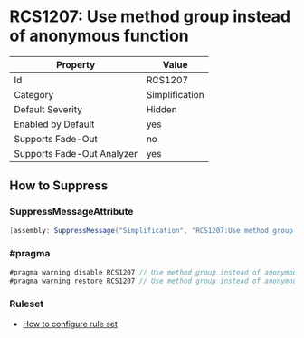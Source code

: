 # RCS1207: Use method group instead of anonymous function

Property | Value
--- | ---
Id|RCS1207
Category|Simplification
Default Severity|Hidden
Enabled by Default|yes
Supports Fade\-Out|no
Supports Fade\-Out Analyzer|yes

## How to Suppress

### SuppressMessageAttribute

```csharp
[assembly: SuppressMessage("Simplification", "RCS1207:Use method group instead of anonymous function.", Justification = "<Pending>")]
```

### \#pragma

```csharp
#pragma warning disable RCS1207 // Use method group instead of anonymous function.
#pragma warning restore RCS1207 // Use method group instead of anonymous function.
```

### Ruleset

* [How to configure rule set](../HowToConfigureAnalyzers.md)
